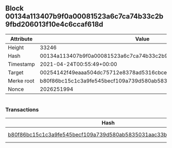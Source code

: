 ## Block 00134a113407b9f0a00081523a6c7ca74b33c2b9fbd206013f10e4c6ccaf618d

Attribute | Value
--- | ---
Height | 33246
Hash | 00134a113407b9f0a00081523a6c7ca74b33c2b9fbd206013f10e4c6ccaf618d
Timestamp | 2021-04-24T00:55:49+00:00
Target | 00254142f49eaaa504dc75712e8378ad5316cbcead634704b3734b6271167cc4
Merke root | b80f86bc15c1c3a9fe545becf109a739d580ab5835031aac33b2db609ee386ed
Nonce | 2026251994

```

```

### Transactions

Hash | Amount
--- | ---
[b80f86bc15c1c3a9fe545becf109a739d580ab5835031aac33b2db609ee386ed](b80f86bc15c1c3a9fe545becf109a739d580ab5835031aac33b2db609ee386ed.md) | 10.00000000 SKEPTI 
